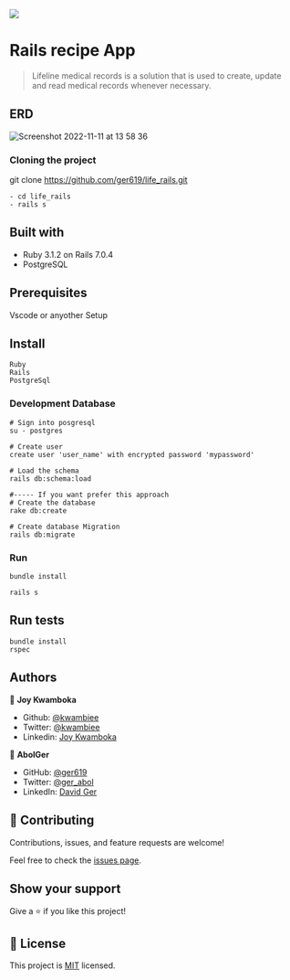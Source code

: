 
![](https://img.shields.io/badge/Microverse-blueviolet)
# Rails recipe App

>Lifeline medical records is a solution that is used to create, update and read medical records whenever necessary.


## ERD
![Screenshot 2022-11-11 at 13 58 36](https://user-images.githubusercontent.com/9010615/201327018-2cb5a71c-5ab9-488f-b0a2-4f0b42f531ca.png)


### Cloning the project

git clone https://github.com/ger619/life_rails.git <Your-Build-Directory>
``` 
- cd life_rails
- rails s
```


## Built with
- Ruby 3.1.2 on Rails 7.0.4
- PostgreSQL

## Prerequisites

Vscode or anyother
Setup

## Install
    Ruby
    Rails
    PostgreSql

### Development Database

```
# Sign into posgresql
su - postgres

# Create user
create user 'user_name' with encrypted password 'mypassword'

# Load the schema
rails db:schema:load

#----- If you want prefer this approach
# Create the database
rake db:create

# Create database Migration
rails db:migrate
```

### Run

```
bundle install

rails s
```

## Run tests
```
bundle install
rspec
```

## Authors

👤 **Joy Kwamboka**

- Github: [@kwambiee](https://github.com/kwambiee)
- Twitter: [@kwambiee](https://twitter.com/kwambiee)
- Linkedin: [Joy Kwamboka](https://www.linkedin.com/in/joy-kwamboka)

👤 **AbolGer**

- GitHub: [@ger619](https://github.com/ger619)
- Twitter: [@ger_abol](https://twitter.com/ger_abol)
- LinkedIn: [David Ger](https://linkedin.com/in/david-ger-426b4576)


## 🤝 Contributing

Contributions, issues, and feature requests are welcome!

Feel free to check the [issues page](https://github.com/kwambiee/rails-recipe-app/issues).

## Show your support

Give a ⭐️ if you like this project!

## 📝 License

This project is [MIT](./MIT.md) licensed.
